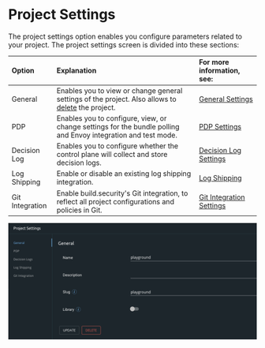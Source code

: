 # Project Settings

The project settings option enables you configure parameters related to your project. The project settings screen is divided into these sections:

| Option | Explanation | For more information, see: |
| :--- | :--- | :--- |
| General | Enables you to view or change general settings of the project. Also allows to [delete](../projects/deleting-a-project.md) the project. | [General Settings](general-settings.md) |
| PDP | Enables you to configure, view, or change settings for the bundle polling and Envoy integration and test mode. | [PDP Settings](pdp-settings.md) |
| Decision Log | Enables you to configure whether the control plane will collect and store decision logs. | [Decision Log Settings](decision-log-settings.md) |
| Log Shipping | Enable or disable an existing log shipping integration. | [Log Shipping](log-shipping.md) |
| Git Integration | Enable build.security's Git integration, to reflect all project configurations and policies in Git. | [Git Integration Settings](git-integration-settings.md) |

![Project Settings Screen](../../.gitbook/assets/image%20%2824%29.png)

